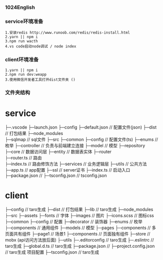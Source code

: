 ### 1024English

### service环境准备
```
1.安装redis http://www.runoob.com/redis/redis-install.html
2.yarn || npm i
3.npm run wacth
4.vs code启动node调试 / node index
```

### client环境准备
```
1.yarn || npm i
2.npm run dev:weapp
3.使用微信开发者工具打开dist文件夹 ()
```


### 文件夹结构
# service
├─.vscode
    ├─launch.json
├─config
    ├─default.json          // 配置文件(json)
├─dist                      // 打包结果
├─node_modules              
├─sqlmap                    // sql文件
├─src
    ├─common
        ├─config            // 配置文件(ts)
        ├─enums             // 枚举
    ├─controller            // 负责与前端建立连接
    ├─model                 // 模型
    ├─repository            
        ├─core              // 数据访问层
        ├─entity            // 数据表实体
    ├─router            
        ├─router.ts         // 路由           
        ├─index.ts          // 路由修饰方法
    ├─services              // 业务逻辑层
    ├─utils                 // 公共方法
    ├─app.ts                // app配置
├─ssl                       // server证书
├─index.ts                  // 启动入口
├─package.json              // 
├─tsconfig.json             // tsconfig.json

# client
├─config                    // taro生成
├─dist                      // 打包结果
├─lib                       // taro生成
├─node_modules
├─src
    ├─assets
        ├─fonts             // 字体
        ├─images            // 图片
        ├─icons.scss        // 图标css
    ├─common
        ├─config            // 配置
        ├─decorator         // 装饰器
        ├─enums             // 枚举
    ├─components            // 通用组件
    ├─models                // 模型
    ├─pages
        ├─components        // 多页面共有组件
        ├─page1             // 场景1
            ├─components    // 页面独有组件
    ├─store                 // mobx (api访问方法放后面)
    ├─utils
├─.editorconfig             // taro生成
├─.eslintrc                 // taro生成
├─global.d.ts               // taro生成
├─package.json              // 
├─project.config.json       // taro生成 项目配置
├─tsconfig.json             // taro生成